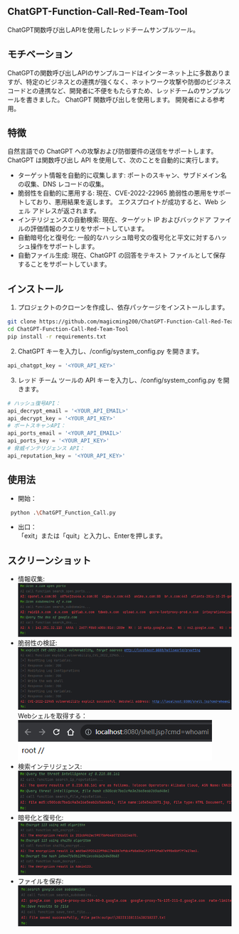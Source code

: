 ## ChatGPT-Function-Call-Red-Team-Tool
ChatGPT関数呼び出しAPIを使用したレッドチームサンプルツール。
## モチベーション
ChatGPTの関数呼び出しAPIのサンプルコードはインターネット上に多数ありますが、特定のビジネスとの連携が強くなく、ネットワーク攻撃や防御のビジネスコードとの連携など、開発者に不便をもたらすため、レッドチームのサンプルツールを書きました。 ChatGPT 関数呼び出しを使用します。 開発者による参考用。
## 特徴
自然言語での ChatGPT への攻撃および防御要件の送信をサポートします。ChatGPT は関数呼び出し API を使用して、次のことを自動的に実行します。
- ターゲット情報を自動的に収集します: ポートのスキャン、サブドメイン名の収集、DNS レコードの収集。
- 脆弱性を自動的に悪用する: 現在、CVE-2022-22965 脆弱性の悪用をサポートしており、悪用結果を返します。 エクスプロイトが成功すると、Web シェル アドレスが返されます。
- インテリジェンスの自動検索: 現在、ターゲット IP およびバックドア ファイルの評価情報のクエリをサポートしています。
- 自動暗号化と復号化: 一般的なハッシュ暗号文の復号化と平文に対するハッシュ操作をサポートします。
- 自動ファイル生成: 現在、ChatGPT の回答をテキスト ファイルとして保存することをサポートしています。
## インストール
1. プロジェクトのクローンを作成し、依存パッケージをインストールします。
```bash
git clone https://github.com/magicming200/ChatGPT-Function-Call-Red-Team-Tool.git
cd ChatGPT-Function-Call-Red-Team-Tool
pip install -r requirements.txt
```
2. ChatGPT キーを入力し、/config/system_config.py を開きます。
```python
api_chatgpt_key = '<YOUR_API_KEY>'
```
3. レッド チーム ツールの API キーを入力し、/config/system_config.py を開きます。
```python
# ハッシュ復号API：
api_decrypt_email = '<YOUR_API_EMAIL>'
api_decrypt_key = '<YOUR_API_KEY>'
# ポートスキャンAPI：
api_ports_email = '<YOUR_API_EMAIL>'
api_ports_key = '<YOUR_API_KEY>'
# 脅威インテリジェンス API：
api_reputation_key = '<YOUR_API_KEY>'
```
## 使用法
- 開始：  
```bash
 python .\ChatGPT_Function_Call.py
```  
- 出口：  
「exit」または「quit」と入力し、Enterを押します。
## スクリーンショット
- 情報収集: 
![info gather](readme_pics/info_gather.png)  
- 脆弱性の検証:
![exploit vulnerability](readme_pics/exploit_vul_1.png)  
Webシェルを取得する：  
![exploit vulnerability](readme_pics/exploit_vul_2.png)  
- 検索インテリジェンス:  
![search intelligence](readme_pics/intelligence.png)  
- 暗号化と復号化:  
![encrypt and decrypt](readme_pics/encrypt_decrypt.png)  
- ファイルを保存:  
![save file ](readme_pics/save_file.png)
